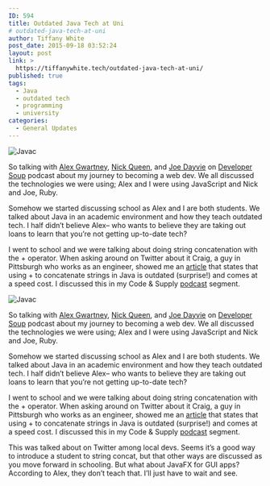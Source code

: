 ```yaml
---
ID: 594
title: Outdated Java Tech at Uni
# outdated-java-tech-at-uni
author: Tiffany White
post_date: 2015-09-18 03:52:24
layout: post
link: >
  https://tiffanywhite.tech/outdated-java-tech-at-uni/
published: true
tags:
  - Java
  - outdated tech
  - programming
  - university
categories:
  - General Updates
---
```




<img src="http://helloburgh.me/wp-content/uploads/2015/09/wpid-java-logo.jpg" alt="Javac" />


<p>So talking with <a href="https://twitter.com/AlexGwartney">Alex Gwartney</a>, <a href="https://twitter.com/nickqueen">Nick Queen</a>, and <a href="https://twitter.com/joedayvie">Joe Dayvie</a> on <a href="http://developersoup.com/index.php/2015/09/04/episode-6-alex-and-nick-welcome-fellow-developers-joe-and-tiffany/">Developer Soup</a> podcast about my journey to becoming a web dev. We all discussed the technologies we were using; Alex and I were using JavaScript and Nick and Joe, Ruby.</p>

<p>Somehow we started discussing school as Alex and I are both students. We talked about Java in an academic environment and how they teach outdated tech. I half didn&#8217;t believe Alex&#8211; who wants to believe they are taking out loans to learn that you&#8217;re not getting up-to-date tech? </p>

<p>I went to school and we were talking about doing string concatenation with the + operator. When asking around on Twitter about it Craig, a guy in Pittsburgh who works as an engineer, showed me an <a href="http://javapapers.com/core-java/java-string-concatenation/">article</a> that states that using + to concatenate strings in Java is outdated (surprise!) and comes at a speed cost. I discussed this in my Code &amp; Supply <a href="http://www.codeandsupply.co/podcast/monthly-check-in-with-tiffany-white">podcast</a> segment.</p>





<img src="http://helloburgh.me/wp-content/uploads/2015/09/wpid-java-logo.jpg" alt="Javac" />


<p>So talking with <a href="https://twitter.com/AlexGwartney">Alex Gwartney</a>, <a href="https://twitter.com/nickqueen">Nick Queen</a>, and <a href="https://twitter.com/joedayvie">Joe Dayvie</a> on <a href="http://developersoup.com/index.php/2015/09/04/episode-6-alex-and-nick-welcome-fellow-developers-joe-and-tiffany/">Developer Soup</a> podcast about my journey to becoming a web dev. We all discussed the technologies we were using; Alex and I were using JavaScript and Nick and Joe, Ruby.</p>

<p>Somehow we started discussing school as Alex and I are both students. We talked about Java in an academic environment and how they teach outdated tech. I half didn&#8217;t believe Alex&#8211; who wants to believe they are taking out loans to learn that you&#8217;re not getting up-to-date tech? </p>

<p>I went to school and we were talking about doing string concatenation with the + operator. When asking around on Twitter about it Craig, a guy in Pittsburgh who works as an engineer, showed me an <a href="http://javapapers.com/core-java/java-string-concatenation/">article</a> that states that using + to concatenate strings in Java is outdated (surprise!) and comes at a speed cost. I discussed this in my Code &amp; Supply <a href="http://www.codeandsupply.co/podcast/monthly-check-in-with-tiffany-white">podcast</a> segment.</p>





<p>This was talked about on Twitter among local devs. Seems it&#8217;s a good way to introduce a student to string concat, but that other ways are discussed as you move forward in schooling. But what about JavaFX for GUI apps? According to Alex, they don&#8217;t teach that. I&#8217;ll just have to wait and see.</p>
